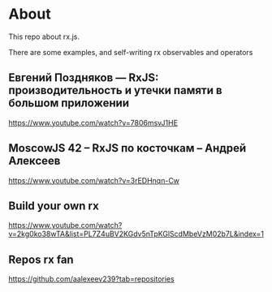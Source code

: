 # About

This repo about rx.js.

There are some examples, and self-writing rx observables and operators

## Евгений Поздняков — RxJS: производительность и утечки памяти в большом приложении

https://www.youtube.com/watch?v=7806msvJ1HE

## MoscowJS 42 – RxJS по косточкам – Андрей Алексеев

https://www.youtube.com/watch?v=3rEDHnqn-Cw

## Build your own rx

https://www.youtube.com/watch?v=2kg0ko38wTA&list=PL7Z4uBV2KGdv5nTpKGlScdMbeVzM02b7L&index=1

## Repos rx fan

https://github.com/aalexeev239?tab=repositories